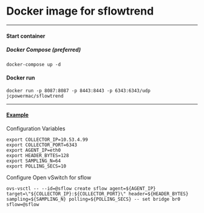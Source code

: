 # Docker image for sflowtrend
---

#### Start container

##### Docker Compose (preferred)
```
docker-compose up -d
```
#### Docker run
```
docker run -p 8087:8087 -p 8443:8443 -p 6343:6343/udp jcpowermac/sflowtrend
```

---

#### [Example](http://openvswitch.org/support/config-cookbooks/sflow/)

Configuration Variables
```
export COLLECTOR_IP=10.53.4.99
export COLLECTOR_PORT=6343
export AGENT_IP=eth0
export HEADER_BYTES=128
export SAMPLING_N=64
export POLLING_SECS=10
```

Configure Open vSwitch for sflow
```
ovs-vsctl -- --id=@sflow create sflow agent=${AGENT_IP} target=\"${COLLECTOR_IP}:${COLLECTOR_PORT}\" header=${HEADER_BYTES} sampling=${SAMPLING_N} polling=${POLLING_SECS} -- set bridge br0 sflow=@sflow
```
